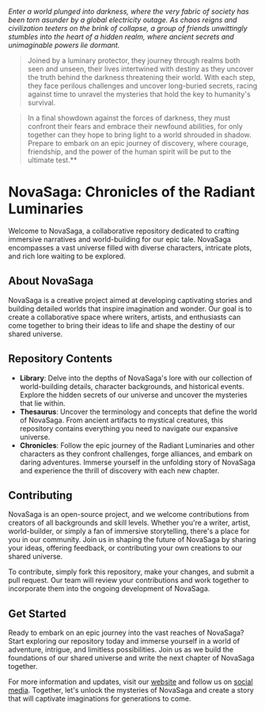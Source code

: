 *Enter a world plunged into darkness, where the very fabric of society has been torn asunder by a global electricity outage. As chaos reigns and civilization teeters on the brink of collapse, a group of friends unwittingly stumbles into the heart of a hidden realm, where ancient secrets and unimaginable powers lie dormant.*

>Joined by a luminary protector, they journey through realms both seen and unseen, their lives intertwined with destiny as they uncover the truth behind the darkness threatening their world. With each step, they face perilous challenges and uncover long-buried secrets, racing against time to unravel the mysteries that hold the key to humanity's survival.

>In a final showdown against the forces of darkness, they must confront their fears and embrace their newfound abilities, for only together can they hope to bring light to a world shrouded in shadow. Prepare to embark on an epic journey of discovery, where courage, friendship, and the power of the human spirit will be put to the ultimate test.**



# NovaSaga: Chronicles of the Radiant Luminaries

Welcome to NovaSaga, a collaborative repository dedicated to crafting immersive narratives and world-building for our epic tale. NovaSaga encompasses a vast universe filled with diverse characters, intricate plots, and rich lore waiting to be explored.

## About NovaSaga

NovaSaga is a creative project aimed at developing captivating stories and building detailed worlds that inspire imagination and wonder. Our goal is to create a collaborative space where writers, artists, and enthusiasts can come together to bring their ideas to life and shape the destiny of our shared universe.

## Repository Contents

- **Library**: Delve into the depths of NovaSaga's lore with our collection of world-building details, character backgrounds, and historical events. Explore the hidden secrets of our universe and uncover the mysteries that lie within.
- **Thesaurus**: Uncover the terminology and concepts that define the world of NovaSaga. From ancient artifacts to mystical creatures, this repository contains everything you need to navigate our expansive universe.
- **Chronicles**: Follow the epic journey of the Radiant Luminaries and other characters as they confront challenges, forge alliances, and embark on daring adventures. Immerse yourself in the unfolding story of NovaSaga and experience the thrill of discovery with each new chapter.

## Contributing

NovaSaga is an open-source project, and we welcome contributions from creators of all backgrounds and skill levels. Whether you're a writer, artist, world-builder, or simply a fan of immersive storytelling, there's a place for you in our community. Join us in shaping the future of NovaSaga by sharing your ideas, offering feedback, or contributing your own creations to our shared universe.

To contribute, simply fork this repository, make your changes, and submit a pull request. Our team will review your contributions and work together to incorporate them into the ongoing development of NovaSaga.

## Get Started

Ready to embark on an epic journey into the vast reaches of NovaSaga? Start exploring our repository today and immerse yourself in a world of adventure, intrigue, and limitless possibilities. Join us as we build the foundations of our shared universe and write the next chapter of NovaSaga together.

For more information and updates, visit our [website](#) and follow us on [social media](#). Together, let's unlock the mysteries of NovaSaga and create a story that will captivate imaginations for generations to come.
